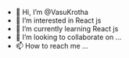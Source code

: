 - 👋 Hi, I’m @VasuKrotha
- 👀 I’m interested in React js
- 🌱 I’m currently learning React js
- 💞️ I’m looking to collaborate on ...
- 📫 How to reach me ...

<!---
VasuKrotha/VasuKrotha is a ✨ special ✨ repository because its `README.md` (this file) appears on your GitHub profile.
You can click the Preview link to take a look at your changes.
--->
